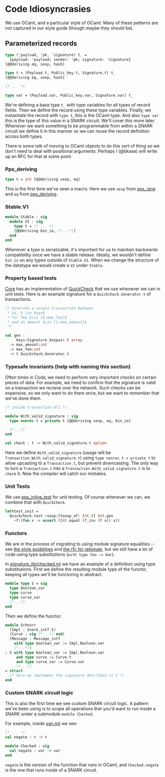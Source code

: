 # Code Idiosyncrasies

We use OCaml, and a particular style of OCaml. Many of these patterns are not captured in our style guide (though maybe they should be).

<a name="parameterized-records"></a>
## Parameterized records

```ocaml
type ('payload, 'pk, 'signature) t_ =
  {payload: 'payload; sender: 'pk; signature: 'signature}
[@@deriving eq, sexp, hash]

type t = (Payload.t, Public_key.t, Signature.t) t_
[@@deriving eq, sexp, hash]

(* ... *)

type var = (Payload.var, Public_key.var, Signature.var) t_
```

We're defining a base type `t_` with type variables for all types of record fields. Then we define the record using these type variables. Finally, we instantiate the record with `type t`, this is the OCaml type. And also `type var` this is the type of this value in a SNARK circuit. We'll cover this more later. Whenever we want something to be programmable from within a SNARK circuit we define it in this manner so we can reuse the record definition across both types.

There is some talk of moving to OCaml objects to do this sort of thing so we don't need to deal with positional arguments. Perhaps I (@bkase) will write up an RFC for that at some point.

<a name="ppx_deriving"></a>
### Ppx_deriving

```ocaml
type t = int [@@deriving sexp, eq]
```

This is the first time we've seen a macro. Here we use `sexp` from [ppx_jane](https://github.com/janestreet/ppx_jane) and `eq` from [ppx_deriving](https://github.com/ocaml-ppx/ppx_deriving).


<a name="stable-v1"></a>
### Stable.V1

```ocaml
module Stable : sig
  module V1 : sig
    type t = (* ... *)
    [@@deriving bin_io, (*...*)]
  end
end
```

Whenever a type is serializable, it's important for us to maintain backwards compatibility once we have a stable release. Ideally, we wouldn't define `bin_io` on any types outside of `Stable.V1`. When we change the structure of the datatype we would create a `V2` under `Stable`.

<a name="quickcheck-gen"></a>
### Property based tests

[Core](https://opensource.janestreet.com/core/) has an implementation of [QuickCheck](https://blog.janestreet.com/quickcheck-for-core/) that we use whenever we can in unit tests. Here is an example signature for a `Quickcheck.Generator.t` of transactions.

```ocaml
(* Generate a single transaction between
 * $a, b \in keys$
 * for fee $\in [0,max_fee]$
 * and an amount $\in [1,max_amount]$
 *)

val gen :
     keys:Signature_keypair.t array
  -> max_amount:int
  -> max_fee:int
  -> t Quickcheck.Generator.t
```

<a name="typesafe-invariants"></a>
### Typesafe invariants (help with naming this section)

Often times in Coda, we need to perform very important checks on certain pieces of data.
For example, we need to confirm that the signature is valid on a transaction we recieve over the network.
Such checks can be expensive, so we only want to do them once, but we want to remember that we've done them.

```ocaml
(* inside transaction.mli *)

module With_valid_signature : sig
  type nonrec t = private t [@@deriving sexp, eq, bin_io]

  (*...*)
end

val check : t -> With_valid_signature.t option
```

Here we define `With_valid_signature` (usage will be `Transaction.With_valid_signature.t`) using `type nonrec t = private t` to allow upcasting to a `Transaction.t`, but prevent downcasting. The _only_ way to turn a `Transaction.t` into a `Transaction.With_valid_signature.t` is to `check` it. Now the compiler will catch our mistakes.

<a name="unit-tests"></a>
### Unit Tests

We use [ppx_inline_test](https://github.com/janestreet/ppx_inline_test) for unit testing. Of course whenever we can, we combine that with `QuickCheck`.

```ocaml
let%test_unit =
  Quickcheck.test ~sexp:[%sexp_of: Int.t] Int.gen
    ~f:(fun x -> assert (Int.equal (f_inv (f x)) x))
```

<a name="functors"></a>
### Functors

We are in the process of migrating to using module signature equalities -- see [the style guidelines](style_guidelines.md#functor-signature-equalities) and [the rfc for rationale](../rfcs/0004-style-guidelines.md), but we still have a lot of code using type substitutions (`with type foo := bar`).

In [signature_lib/checked.ml](../src/lib/signature_lib/checked.ml) we have an example of a definition using type substitutions. First we define the resulting module type of the functor, keeping all types we'll be functoring in abstract.

```ocaml
module type S = sig
  type boolean_var
  type curve
  type curve_var
  (*...*)
end
```

Then we define the functor:

```ocaml
module Schnorr
  (Impl : Snark_intf.S)
  (Curve : sig (*...*) end)
  (Message : Message_intf
    with type boolean_var := Impl.Boolean.var
    (*...*))
: S with type boolean_var := Impl.Boolean.var
     and type curve := Curve.t
     and type curve_var := Curve.var
     (*...*)
= struct
  (* here we implement the signature described in S *)
end
```

<a name="snark-checked"></a>
### Custom SNARK circuit logic

This is also the first time we see custom SNARK circuit logic. A pattern we've been using is to scope all operations that you'd want to run inside a SNARK under a submodule `module Checked`.

For example, inside [sgn.mli](../src/lib/sgn/sgn.mli) we see:

```ocaml
(* ... *)
val negate : t -> t

module Checked : sig
  val negate : var -> var
end
```

`negate` is the version of the function that runs in OCaml, and `Checked.negate` is the one that runs inside of a SNARK circuit.

